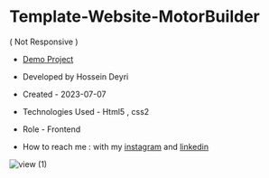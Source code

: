# Template-Website-MotorBuilder
( Not Responsive )

- [Demo Project](https://hossein-deyri.github.io/Template-Website-MotorBuilder/)

- Developed by Hossein Deyri

- Created - 2023-07-07

- Technologies Used - Html5 , css2 

- Role - Frontend

- How to reach me : with my [instagram](https://www.instagram.com/hossein.deyri_web) and [linkedin](https://www.linkedin.com/in/hossein-deyri)

![view (1)](https://github.com/hossein-deyri/Motor-Builder/assets/136192436/0df44f1f-2f06-499c-9264-d24db1e82c5a)
